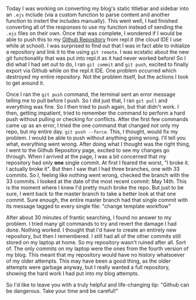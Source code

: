 Today I was working on converting my blog's static titlebar and sidebar into an `.ejs` include (via a custom function to parse content and another function to instert the includes manually). This went well, I had finished converting all of the responses to use my function instead of sending the `.ejs` files on their own. Once that was complete, I wondered if I would be able to push this to my [Github Repository](https://github.com/Vandesm14/blog/) from repl.it (the cloud IDE I use while at school). I was surprised to find out that I was in fact able to initialize a repository and link it to the using `git remote`. I was ecstatic about the new git functionality that was put into repl.it as it had never worked before! So I did what I had set out to do, I ran `git commit` and `git push`, excited to finally export via Github while on the repl.it IDE. One problem occurred which destroyed my entire repository. Not the problem itself, but the actions I took to get around it.

Once I ran the `git push` command, the terminal sent an error message telling me to pull before I push. So I did just that, I ran `git pull` and everything was fine. So I then tried to push again, but that didn't work. I then, getting impatient, tried to remember the command to perform a hard push without pulling or checking for conflicts. After the first few commands came up as an error, I tried the one command that changed not only my repo, but my entire day. `git push --force`. This, I thought, would fix my problem. I would be able to push without anything going wrong. I'll tell you what, everything went wrong. After doing what I thought was the right thing, I went to the Github Repository page, excited to see my changes go through. When I arrived at the page, I was a bit concerned that my repository had only **one** single commit. At first I feared the worst, "I broke it. I actually broke it". But then I saw that I had three branches, one with 33 commits. So I, feeling like nothing went wrong, checked the branch with the 33 commits. I looked at the date of the most recent commit: May 14th. This is the moment where I knew I'd pretty much broke the repo. But just to be sure, I went back to the master branch to take a better look at that one commit. Sure enough, the entire master branch had that single commit with its message tagged to every single file: "change template workflow"

After about 30 minutes of frantic searching, I found no answer to my problem. I tried many git commands to try and revert the damage I had done. Nothing worked. I thought that I'd have to create an entirely new repository, but then I remembered. I still had all of the other commits still stored on my laptop at home. So my repository wasn't ruined after all. Sort of. The only commits on my laptop were the ones from the fourth version of my blog. This meant that my repository would have no history whatsoever of my older attempts. This may have been a good thing, as the older attempts were garbage anyway, but I really wanted a full repository, showing the hard work I had put into my blog attempts.

So I'd like to leave you with a truly helpful and life-changing tip: "Github can be dangerous. Take your time and be careful!"